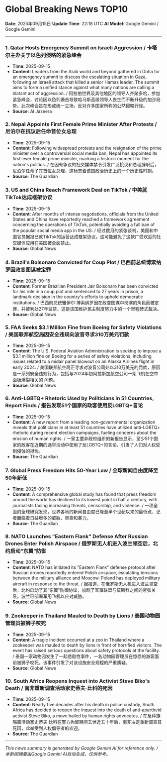 # Global Breaking News TOP10

**Date**: 2025年09月15日
**Update Time**: 22:18 UTC
**AI Model**: Google Gemini / Google Gemini

---

### 1. **Qatar Hosts Emergency Summit on Israeli Aggression** / **卡塔尔主办关于以色列侵略的紧急峰会**
- **Time**: 2025-09-15
- **Content**: Leaders from the Arab world and beyond gathered in Doha for an emergency summit to discuss the escalating situation in Gaza, following an Israeli attack that killed a senior Hamas leader. The summit aims to form a unified stance against what many nations are calling a blatant act of aggression. / 阿拉伯世界及其他地区的领导人齐聚多哈，参加紧急峰会，讨论因以色列袭击导致哈马斯高级领导人丧生而不断升级的加沙局势。此次峰会旨在形成统一立场，反对许多国家所称的公然侵略行径。
- **Source**: Al Jazeera

### 2. **Nepal Appoints First Female Prime Minister After Protests** / **尼泊尔在抗议后任命首位女总理**
- **Time**: 2025-09-15
- **Content**: Following widespread protests and the resignation of the prime minister over a controversial social media ban, Nepal has appointed its first-ever female prime minister, marking a historic moment for the nation's politics. / 在因有争议的社交媒体禁令引发广泛抗议和总理辞职后，尼泊尔任命了其首位女总理，这标志着该国政治历史上的一个历史性时刻。
- **Source**: The Guardian

### 3. **US and China Reach Framework Deal on TikTok** / **中美就TikTok达成框架协议**
- **Time**: 2025-09-15
- **Content**: After months of intense negotiations, officials from the United States and China have reportedly reached a framework agreement concerning the operations of TikTok, potentially avoiding a full ban of the popular social media app in the US. / 经过数月的紧张谈判，美国和中国官员据报已就TikTok的运营达成框架协议，这可能避免了这款广受欢迎的社交媒体应用在美国被全面禁止。
- **Source**: Global News

### 4. **Brazil's Bolsonaro Convicted for Coup Plot** / **巴西前总统博索纳罗因政变图谋被定罪**
- **Time**: 2025-09-15
- **Content**: Former Brazilian President Jair Bolsonaro has been convicted for his role in a coup plot and sentenced to 27 years in prison, a landmark decision in the country's efforts to uphold democratic institutions. / 巴西前总统雅伊尔·博索纳罗因在政变图谋中扮演的角色而被定罪，并被判处27年监禁，这是该国维护民主制度努力中的一个里程碑式裁决。
- **Source**: Global News

### 5. **FAA Seeks $3.1 Million Fine from Boeing for Safety Violations** / **美国联邦航空局因安全违规向波音寻求310万美元罚款**
- **Time**: 2025-09-15
- **Content**: The U.S. Federal Aviation Administration is seeking to impose a $3.1 million fine on Boeing for a series of safety violations, including issues related to a midair panel blowout on an Alaska Airlines flight in early 2024. / 美国联邦航空局正寻求对波音公司处以310万美元的罚款，原因是一系列安全违规行为，包括与2024年初阿拉斯加航空公司一架飞机在空中面板爆裂相关的 问题。
- **Source**: Global News

### 6. **Anti-LGBTQ+ Rhetoric Used by Politicians in 51 Countries, Report Finds** / **报告发现51个国家的政客使用反LGBTQ+言论**
- **Time**: 2025-09-15
- **Content**: A new report from a leading non-governmental organization reveals that politicians in at least 51 countries have utilized anti-LGBTQ+ rhetoric during recent election campaigns, fueling concerns about the erosion of human rights. / 一家主要非政府组织的新报告显示，至少51个国家的政客在近期的选举活动中使用了反LGBTQ+的言论，引发了人们对人权受到侵蚀的担忧。
- **Source**: The Guardian

### 7. **Global Press Freedom Hits 50-Year Low** / **全球新闻自由度降至50年新低**
- **Time**: 2025-09-15
- **Content**: A comprehensive global study has found that press freedom around the world has declined to its lowest point in half a century, with journalists facing increasing threats, censorship, and violence. / 一项全面的全球研究发现，世界各地的新闻自由度已降至半个世纪以来的最低点，记者面临着日益增多的威胁、审查和暴力。
- **Source**: The Guardian

### 8. **NATO Launches "Eastern Flank" Defense After Russian Drones Enter Polish Airspace** / **俄罗斯无人机进入波兰领空后，北约启动“东翼”防御**
- **Time**: 2025-09-15
- **Content**: NATO has initiated its "Eastern Flank" defense protocol after Russian drones reportedly entered Polish airspace, escalating tensions between the military alliance and Moscow. Poland has deployed military aircraft in response to the threat. / 据报道，在俄罗斯无人机进入波兰领空后，北约启动了其“东翼”防御协议，加剧了军事联盟与莫斯科之间的紧张关系。波兰已部署军用飞机以应对威胁。
- **Source**: Global News

### 9. **Zookeeper in Thailand Mauled to Death by Lions** / **泰国动物园管理员被狮子咬死**
- **Time**: 2025-09-15
- **Content**: A tragic incident occurred at a zoo in Thailand where a zookeeper was mauled to death by lions in front of horrified visitors. The event has raised serious questions about safety protocols at the facility. / 泰国一家动物园发生了一起悲剧性事件，一名动物园管理员在惊恐的游客面前被狮子咬死。该事件引发了对该设施安全规程的严重质疑。
- **Source**: Global News

### 10. **South Africa Reopens Inquest into Activist Steve Biko's Death** / **南非重新调查活动家史蒂夫·比科的死因**
- **Time**: 2025-09-15
- **Content**: Nearly five decades after his death in police custody, South Africa has decided to reopen the inquest into the death of anti-apartheid activist Steve Biko, a move hailed by human rights advocates. / 在反种族隔离活动家史蒂夫·比科在警方拘留期间去世近五十年后，南非决定重新调查其死因，此举受到人权倡导者的欢迎。
- **Source**: The Guardian

---

*This news summary is generated by Google Gemini AI for reference only. / 本新闻摘要由Google Gemini AI自动生成，仅供参考。*
